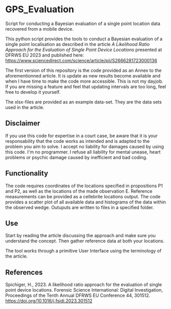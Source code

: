 # GPS_Evaluation
Script for conducting a Bayesian evaluation of a single point location data recovered from a mobile device.

This python script provides the tools to conduct a Bayesian evaluation of a single point localisation as described in the article *A Likelihood Ratio Approach for the Evaluation of Single Point Device Locations* presented at DFRWS EU 2023 and published here: https://www.sciencedirect.com/science/article/pii/S2666281723000136

The first version of this repository is the code provided as an Annex to the aforementionned article. It is update as new results become available and when I have time to make the code more accessible. This is not my dayjob. If you are missing a feature and feel that updating intervals are too long, feel free to develop it yourself.

The xlsx-files are provided as an example data-set. They are the data sets used in the article.

## Disclaimer
If you use this code for expertise in a court case, be aware that it is your responsability that the code works as intended and is adapted to the problem you aim to solve. I accept no liability for damages caused by using this code.
I'm no programmer. I refuse all liability for mental unease, heart problems or psychic damage caused by inefficient and bad coding.

## Functionality
The code requires coordinates of the locations specified in propositions P1 and P2, as well as the locations of the made observation E.
Reference measurements can be provided as a cellebrite locations output.
The code provides a scatter plot of all available data and histograms of the data within the observed wedge.
Outuputs are written to files in a specified folder.

## Use
Start by reading the article discussing the approach and make sure you understand the concept.
Then gather reference data at both your locations.

The tool works through a primitive User Interface using the terminology of the article.

## References
Spichiger, H., 2023. A likelihood ratio approach for the evaluation of single point device locations. Forensic Science International: Digital Investigation, Proceedings of the Tenth Annual DFRWS EU Conference 44, 301512. https://doi.org/10.1016/j.fsidi.2023.301512
